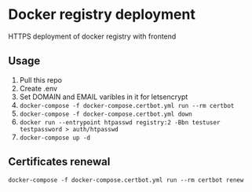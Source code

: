 # Docker registry deployment

HTTPS deployment of docker registry with frontend


## Usage

1. Pull this repo
2. Create .env
3. Set DOMAIN and EMAIL varibles in it for letsencrypt
4. `docker-compose -f docker-compose.certbot.yml run --rm certbot`
5. `docker-compose -f docker-compose.certbot.yml down`
6. `docker run --entrypoint htpasswd registry:2 -Bbn testuser testpassword > auth/htpasswd`
7. `docker-compose up -d`


## Certificates renewal
`docker-compose -f docker-compose.certbot.yml run --rm certbot renew`
